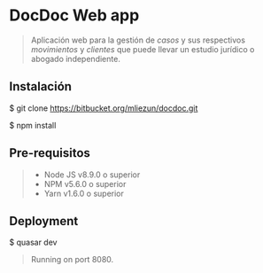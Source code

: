 # DocDoc Web app

> Aplicación web para la gestión de _casos_ y sus respectivos _movimientos_ y _clientes_ que puede llevar un estudio jurídico o abogado independiente.

## Instalación

$ git clone https://bitbucket.org/mliezun/docdoc.git

$ npm install

## Pre-requisitos

> - Node JS v8.9.0 o superior
> - NPM v5.6.0 o superior
> - Yarn v1.6.0 o superior

## Deployment

$ quasar dev

> Running on port 8080.
